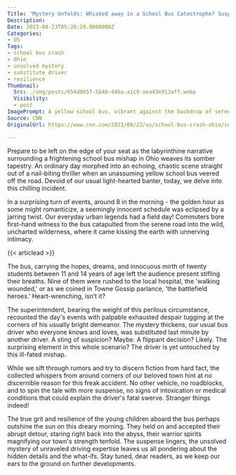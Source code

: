 ```yaml
---
Title: 'Mystery Unfolds: Whisked away in a School Bus Catastrophe? Suspense and Heart Wrenching Emotions Unleashed!'
Description: 
Date: 2023-08-23T05:26:29.0000000Z
Categories:
- US
Tags:
- school bus crash
- Ohio
- unsolved mystery
- substitute driver
- resilience
Thumbnail:
  Src: ./img/posts/654d0657-5b40-44ba-a1c9-aea43e913aff.webp
  Visibility:
  - post
ImagePrompt: A yellow school bus, vibrant against the backdrop of serene wilderness in Ohio, toppled over to one side. Its windows stare, empty and gaping, reflecting the terrifying ordeal. The morning sunlight fights to penetrate the chilling scene. In the distance, shocked onlookers and arriving help, murmur and rush, underlining a tense unease in the atmosphere.
Source: CNN
OriginalUrl: https://www.cnn.com/2023/08/22/us/school-bus-crash-ohio/index.html

---
```

Prepare to be left on the edge of your seat as the labyrinthine narrative surrounding a frightening school bus mishap in Ohio weaves its somber tapestry. An ordinary day morphed into an echoing, chaotic scene straight out of a nail-biting thriller when an unassuming yellow school bus veered off the road. Devoid of our usual light-hearted banter, today, we delve into this chilling incident.

In a surprising turn of events, around 8 in the morning - the golden hour as some might romanticize, a seemingly innocent schedule was eclipsed by a jarring twist. Our everyday urban legends had a field day! Commuters bore first-hand witness to the bus catapulted from the serene road into the wild, uncharted wilderness, where it came kissing the earth with unnerving intimacy.

{{< articlead >}}

The bus, carrying the hopes, dreams, and innocuous mirth of twenty students between 11 and 14 years of age left the audience present stifling their breaths. Nine of them were rushed to the local hospital, the 'walking wounded,' or as we coined in Towne Gossip parlance, 'the battlefield heroes.' Heart-wrenching, isn’t it?

The superintendent, bearing the weight of this perilous circumstance, recounted the day's events with palpable exhausted despair tugging at the corners of his usually bright demeanor. The mystery thickens, our usual bus driver who everyone knows and loves, was substituted last minute by another driver. A sting of suspicion? Maybe. A flippant decision? Likely. The surprising element in this whole scenario? The driver is yet untouched by this ill-fated mishap.

While we sift through rumors and try to discern fiction from hard fact, the collected whispers from around corners of our beloved town hint at no discernible reason for this freak accident. No other vehicle, no roadblocks, and to spin the tale with more suspense, no signs of intoxication or medical conditions that could explain the driver's fatal swerve. Stranger things indeed!

The true grit and resilience of the young children aboard the bus perhaps outshine the sun on this dreary morning. They held on and accepted their abrupt detour, staring right back into the abyss, their warrior spirits magnifying our town's strength tenfold. The suspense lingers, the unsolved mystery of unraveled driving expertise leaves us all pondering about the hidden details and the what-ifs. Stay tuned, dear readers, as we keep our ears to the ground on further developments.